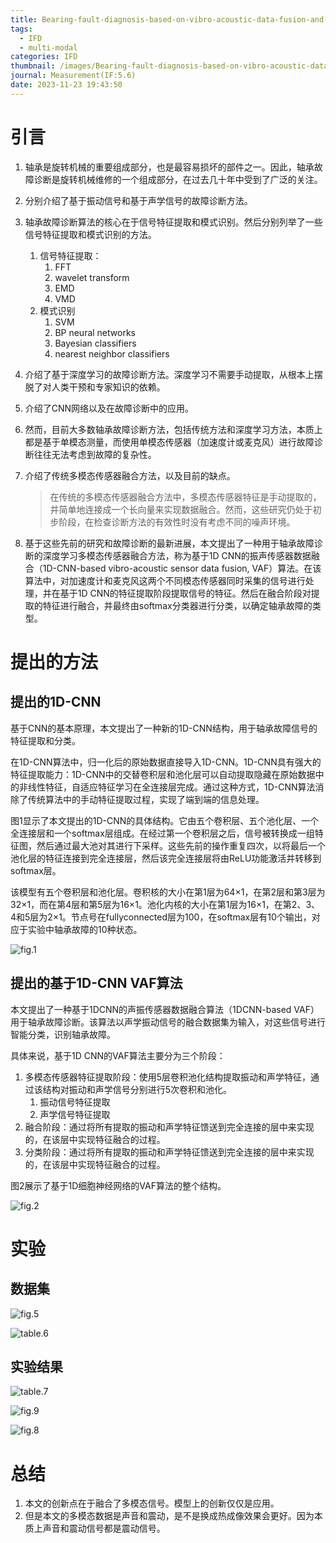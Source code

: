```yaml
---
title: Bearing-fault-diagnosis-based-on-vibro-acoustic-data-fusion-and-1D-CNN-network
tags:
  - IFD
  - multi-modal
categories: IFD
thumbnail: /images/Bearing-fault-diagnosis-based-on-vibro-acoustic-data-fusion-and-1D-CNN-network/fig.2.png
journal: Measurement(IF:5.6)
date: 2023-11-23 19:43:50
---
```


# 引言

1. 轴承是旋转机械的重要组成部分，也是最容易损坏的部件之一。因此，轴承故障诊断是旋转机械维修的一个组成部分，在过去几十年中受到了广泛的关注。

2. 分别介绍了基于振动信号和基于声学信号的故障诊断方法。

3. 轴承故障诊断算法的核心在于信号特征提取和模式识别。然后分别列举了一些信号特征提取和模式识别的方法。

   1. 信号特征提取：
      1. FFT
      2. wavelet transform
      3. EMD
      4. VMD
   2. 模式识别
      1. SVM
      2. BP neural networks
      3. Bayesian classifiers
      4. nearest neighbor classifiers

4. 介绍了基于深度学习的故障诊断方法。深度学习不需要手动提取，从根本上摆脱了对人类干预和专家知识的依赖。

5. 介绍了CNN网络以及在故障诊断中的应用。

6. 然而，目前大多数轴承故障诊断方法，包括传统方法和深度学习方法，本质上都是基于单模态测量，而使用单模态传感器（加速度计或麦克风）进行故障诊断往往无法考虑到故障的复杂性。

7. 介绍了传统多模态传感器融合方法，以及目前的缺点。

   > 在传统的多模态传感器融合方法中，多模态传感器特征是手动提取的，并简单地连接成一个长向量来实现数据融合。然而，这些研究仍处于初步阶段，在检查诊断方法的有效性时没有考虑不同的噪声环境。

8. 基于这些先前的研究和故障诊断的最新进展，本文提出了一种用于轴承故障诊断的深度学习多模态传感器融合方法，称为基于1D CNN的振声传感器数据融合（1D-CNN-based vibro-acoustic sensor data fusion, VAF）算法。在该算法中，对加速度计和麦克风这两个不同模态传感器同时采集的信号进行处理，并在基于1D CNN的特征提取阶段提取信号的特征。然后在融合阶段对提取的特征进行融合，并最终由softmax分类器进行分类，以确定轴承故障的类型。



# 提出的方法

## 提出的1D-CNN

基于CNN的基本原理，本文提出了一种新的1D-CNN结构，用于轴承故障信号的特征提取和分类。

在1D-CNN算法中，归一化后的原始数据直接导入1D-CNN。1D-CNN具有强大的特征提取能力：1D-CNN中的交替卷积层和池化层可以自动提取隐藏在原始数据中的非线性特征，自适应特征学习在全连接层完成。通过这种方式，1D-CNN算法消除了传统算法中的手动特征提取过程，实现了端到端的信息处理。

图1显示了本文提出的1D-CNN的具体结构。它由五个卷积层、五个池化层、一个全连接层和一个softmax层组成。在经过第一个卷积层之后，信号被转换成一组特征图，然后通过最大池对其进行下采样。这些先前的操作重复四次，以将最后一个池化层的特征连接到完全连接层，然后该完全连接层将由ReLU功能激活并转移到softmax层。

该模型有五个卷积层和池化层。卷积核的大小在第1层为64×1，在第2层和第3层为32×1，而在第4层和第5层为16×1。池化内核的大小在第1层为16×1，在第2、3、4和5层为2×1。节点号在fullyconnected层为100，在softmax层有10个输出，对应于实验中轴承故障的10种状态。

![fig.1](/images/Bearing-fault-diagnosis-based-on-vibro-acoustic-data-fusion-and-1D-CNN-network/fig.1.png)

## 提出的基于1D-CNN VAF算法 

本文提出了一种基于1DCNN的声振传感器数据融合算法（1DCNN-based VAF）用于轴承故障诊断。该算法以声学振动信号的融合数据集为输入，对这些信号进行智能分类，识别轴承故障。

具体来说，基于1D CNN的VAF算法主要分为三个阶段：

1. 多模态传感器特征提取阶段：使用5层卷积池化结构提取振动和声学特征，通过该结构对振动和声学信号分别进行5次卷积和池化。
   1. 振动信号特征提取
   2. 声学信号特征提取
2. 融合阶段：通过将所有提取的振动和声学特征馈送到完全连接的层中来实现的，在该层中实现特征融合的过程。
3. 分类阶段：通过将所有提取的振动和声学特征馈送到完全连接的层中来实现的，在该层中实现特征融合的过程。

图2展示了基于1D细胞神经网络的VAF算法的整个结构。

![fig.2](/images/Bearing-fault-diagnosis-based-on-vibro-acoustic-data-fusion-and-1D-CNN-network/fig.2.png)



# 实验

## 数据集

![fig.5](/images/Bearing-fault-diagnosis-based-on-vibro-acoustic-data-fusion-and-1D-CNN-network/fig.5.png)

![table.6](/images/Bearing-fault-diagnosis-based-on-vibro-acoustic-data-fusion-and-1D-CNN-network/table.6.png)

## 实验结果

![table.7](/images/Bearing-fault-diagnosis-based-on-vibro-acoustic-data-fusion-and-1D-CNN-network/table.7.png)

![fig.9](/images/Bearing-fault-diagnosis-based-on-vibro-acoustic-data-fusion-and-1D-CNN-network/fig.9.png)

![fig.8](/images/Bearing-fault-diagnosis-based-on-vibro-acoustic-data-fusion-and-1D-CNN-network/fig.8.png)



# 总结

1. 本文的创新点在于融合了多模态信号。模型上的创新仅仅是应用。
2. 但是本文的多模态数据是声音和震动，是不是换成热成像效果会更好。因为本质上声音和震动信号都是震动信号。







